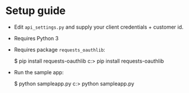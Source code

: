 # Setup guide

* Edit ``api_settings.py`` and supply your client credentials + customer id.
* Requires Python 3
* Requires package ``requests_oauthlib``:


    $ pip install requests-oauthlib
    c:> pip install requests-oauthlib

* Run the sample app:
    
    
    $ python sampleapp.py
    c:> python sampleapp.py